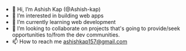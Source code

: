 - 👋 Hi, I’m Ashish Kap (@Ashish-kap)
- 👀 I’m interested in building web apps
- 🌱 I’m currently learning web development
- 💞️ I’m looking to collaborate on projects that's going to provide/seek opportunities to/from the dev communities.
- 📫 How to reach me ashishkap157@gmail.com

<!---
Ashish-kap/Ashish-kap is a ✨ special ✨ repository because its `README.md` (this file) appears on your GitHub profile.
You can click the Preview link to take a look at your changes.
--->
